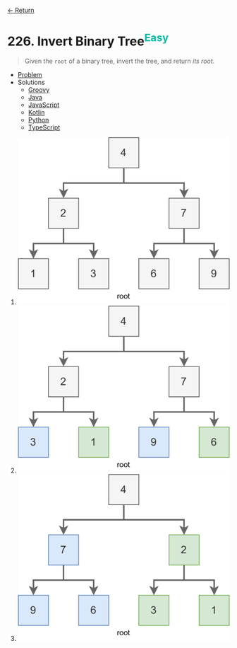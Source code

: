[&larr; Return](https://hanggrian.github.io/grind-leetcode/)

# 226. Invert Binary Tree<sup style="color: rgb(0, 184, 163);">Easy</sup>

> Given the `root` of a binary tree, invert the tree, and return *its root.*

- [Problem](https://leetcode.com/problems/invert-binary-tree/)
- Solutions
  - [Groovy](https://github.com/hanggrian/grind-leetcode/blob/main/groovy/src/main/groovy/problems201_300/InvertBinaryTree.groovy)
  - [Java](https://github.com/hanggrian/grind-leetcode/blob/main/java/src/main/java/problems201_300/InvertBinaryTree.java)
  - [JavaScript](https://github.com/hanggrian/grind-leetcode/blob/main/javascript/src/problems201_300/invert-binary-tree.js)
  - [Kotlin](https://github.com/hanggrian/grind-leetcode/blob/main/kotlin/src/main/kotlin/problems201_300/InvertBinaryTree.kt)
  - [Python](https://github.com/hanggrian/grind-leetcode/blob/main/python/src/problems201_300/invert_binary_tree.py)
  - [TypeScript](https://github.com/hanggrian/grind-leetcode/blob/main/typescript/src/problems201_300/invert-binary-tree.ts)

1.  ![](https://github.com/hanggrian/grind-leetcode/raw/assets/problems201_300/invert-binary-tree1.svg)
1.  ![](https://github.com/hanggrian/grind-leetcode/raw/assets/problems201_300/invert-binary-tree2.svg)
1.  ![](https://github.com/hanggrian/grind-leetcode/raw/assets/problems201_300/invert-binary-tree3.svg)
